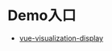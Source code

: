 # Demo入口
- [vue-visualization-display](https://iansean.github.io/vue-visualization-display/index.html)


